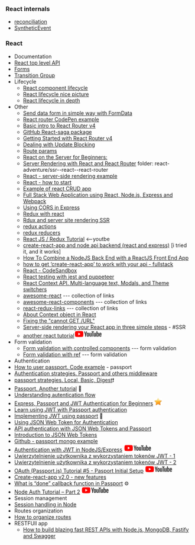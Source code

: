 ### React internals

- [reconciliation](https://github.com/facebook/react/issues/11527#issuecomment-360199710)
- [SyntheticEvent](https://pl.reactjs.org/docs/events.html)
### React

- Documentation
- [React top level API](https://reactjs.org/docs/react-api.html#react.children)
- [Forms](https://reactjs.org/docs/forms.html)
- [Transition Group](https://reactcommunity.org/react-transition-group/)
- Lifecycle
  - [React component lifecycle](https://reactjs.org/docs/react-component.html)
  - [React lifecycle nice picture](https://engineering.musefind.com/react-lifecycle-methods-how-and-when-to-use-them-2111a1b692b1)
  - [React lifecycle in depth](https://developmentarc.gitbooks.io/react-indepth/content/life_cycle/introduction.html)
- Other
  - [Send data form in simple way with FormData](https://medium.com/@everdimension/how-to-handle-forms-with-just-react-ac066c48bd4f)
  - [React router CodePen example](https://codepen.io/pshrmn/pen/YZXZqM)
  - [Basic intro to React Router v4](https://medium.com/@thejasonfile/basic-intro-to-react-router-v4-a08ae1ba5c42)
  - [GitHub React-saga package](https://github.com/redux-saga/redux-saga)
  - [Getting Started with React Router v4](https://themeteorchef.com/tutorials/getting-started-with-react-router-v4)
  - [Dealing with Update Blocking](https://github.com/ReactTraining/react-router/blob/master/packages/react-router/docs/guides/blocked-updates.md)
  - [Route params](https://scotch.io/courses/using-react-router-4/route-params)
  - [React on the Server for Beginners:](https://scotch.io/tutorials/react-on-the-server-for-beginners-build-a-universal-react-and-node-app)
  - [Server Rendering with React and React Router](https://tylermcginnis.com/react-router-server-rendering/) folder: react-adventure/ssr--react--react-router
  - [React - server-side rendering example](https://github.com/mhart/react-server-example)
  - [React - how to start](https://github.com/petehunt/react-howto)
  - [Example of react CRUD app](https://github.com/rajaraodv/react-redux-blog0)
  - [Full Stack Web Application using React, Node.js, Express and Webpack](https://hackernoon.com/full-stack-web-application-using-react-node-js-express-and-webpack-97dbd5b9d708)
  - [Using CORS in Express](https://medium.com/@alexishevia/using-cors-in-express-cac7e29b005b)
  - [Redux with react](https://github.com/reactjs/redux/blob/master/docs/basics/UsageWithReact.md)
  - [Rdux and server site rendering SSR](https://github.com/reduxjs/redux/blob/master/docs/recipes/ServerRendering.md)
  - [redux actions](https://redux.js.org/docs/basics/Actions.html)
  - [redux reducers](https://redux.js.org/docs/basics/Reducers.html)
  - [React JS / Redux Tutorial](https://www.youtube.com/results?search_query=React+JS+%2F+Redux+Tutorial) <--youtbe
  - [create-react-app and node api backend (react and express)](https://medium.freecodecamp.org/how-to-make-create-react-app-work-with-a-node-backend-api-7c5c48acb1b0) [i tried it, and it works]
  - [How To Combine a NodeJS Back End with a ReactJS Front End App](https://hackernoon.com/how-to-combine-a-nodejs-back-end-with-a-reactjs-front-end-app-ea9b24715032)
  - [how to get ‘create-react-app’ to work with your api - fullstack](https://www.fullstackreact.com/articles/using-create-react-app-with-a-server/)
  - [React - CodeSandbox](https://codesandbox.io/)
  - [React testing with jest and puppeteer](https://blog.logrocket.com/end-to-end-testing-react-apps-with-puppeteer-and-jest-ce2f414b4fd7)
  - [React Context API. Multi-language text, Modals, and Theme switchers](http://www.js-craft.io/blog/15-What-can-React-Context-API-do-for-you-Multi-language-Modals-Themes/)
  - [awesome-react](https://github.com/enaqx/awesome-react) --- collection of links
  - [awesome-react-components](https://github.com/brillout/awesome-react-components#collapse) --- collection of links
  - [react-redux-links](https://github.com/markerikson/react-redux-links) --- collection of links
  - <a name="ReactContext"></a>[About Context object in React](https://javascriptplayground.com/context-in-reactjs-applications/)
  - <a name="cannotget"></a>[Fixing the "cannot GET /URL"](https://tylermcginnis.com/react-router-cannot-get-url-refresh/)
  - [Server-side rendering your React app in three simple steps](https://medium.freecodecamp.org/server-side-rendering-your-react-app-in-three-simple-steps-7a82b95db82e) - #SSR
  - [another react tutorial](http://www.youtube.com/watch?feature=player_embedded&v=ZRE6e_0eQeQ)<img src="./images/youtube.png" width="auto" height="20">
- Form validation
  - <a name="formvalidation"></a>[Form validation with controlled components](https://lorenstewart.me/2016/10/31/react-js-forms-controlled-components/) --- form validation
  - [Form validation with ref](https://lorenstewart.me/2017/06/10/react-js-forms-using-refs/) --- form validation
- Authentication
- [How to user passport. Code example](https://github.com/tutsplus/passport-mongo/blob/master/passport/signup.js) - passport
- [Authentication strategies. Passport and others middleware](https://stormpath.com/blog/choosing-nodejs-authentication-strategy)
- [passport strategies. Local, Basic, Digest](https://stackoverflow.com/questions/19187345/what-are-the-differences-between-local-basic-and-digest-strategy-in-passportjs):exclamation:
- [Passport. Another tutorial](https://msdn.microsoft.com/en-us/magazine/mt707533.aspx) :pencil:
- [Understanding autentication flow](http://toon.io/understanding-passportjs-authentication-flow/)
- [Express, Passport and JWT Authentication for Beginners](https://jonathanmh.com/express-passport-json-web-token-jwt-authentication-beginners/) <img src="./images/star.png" width="auto" height="20">
- [Learn using JWT with Passport authentication](https://medium.com/front-end-hacking/learn-using-jwt-with-passport-authentication-9761539c4314)
- [Implementing JWT using passport](https://blog.jscrambler.com/implementing-jwt-using-passport/) :gem:
- [Using JSON Web Token for Authentication](https://hptechblogs.com/using-json-web-token-for-authentication/)
- [API authentication with JSON Web Tokens and Passport](https://scotch.io/@devGson/api-authentication-with-json-web-tokensjwt-and-passport)
- [Introduction to JSON Web Tokens](https://jwt.io/introduction/)
- [Github - passport mongo example](https://github.com/tutsplus/passport-mongo/blob/master/passport/signup.js)
- [Authentication with JWT in NodeJS/Express](https://www.youtube.com/watch?v=TcwngmeqLRk) <img src="./images/youtube.png" width="auto" height="20">
- [Uwierzytelnienie użytkownika z wykorzystaniem tokenów JWT - 1](https://www.unity.pl/blog/uwierzytelnienie-uzytkownika-z-wykorzystaniem-tokenow-jwt-express-i-bazy-danych-mongodb-oraz-uzycie-w-kliencie-vuejs-czesc-ii/)
- [Uwierzytelnienie użytkownika z wykorzystaniem tokenów JWT - 2](https://www.unity.pl/blog/jak-napisac-aplikacje-ktora-pozwoli-na-uwierzytelnienie-uzytkownika-wykorzystujac-tokeny-jwt/)
- [OAuth (Passport.js) Tutorial #5 - Pasport Initial Setup](https://www.youtube.com/watch?v=kDhYUPcDS28&list=PL4cUxeGkcC9jdm7QX143aMLAqyM-jTZ2x&index=5) <img src="./images/youtube.png" width="auto" height="20">
- [Create-react-app v2.0 - new features](https://www.fullstackreact.com/articles/fullstack-guide-whats-new-in-create-react-app-and-how-to-use-it/)
- [What is “done” callback function in Passport](https://stackoverflow.com/questions/32153865/what-is-done-callback-function-in-passport-strategy-configure-use-function) :gear:
- [Node Auth Tutorial – Part 2](https://www.youtube.com/watch?feature=player_embedded&v=NWGDcv54Q4Q) <img src="./images/youtube.png" width="auto" height="20">
- Session management
- [Session handling in Node](https://codeforgeek.com/2014/09/manage-session-using-node-js-express-4/)
- Routes organization
- [How to organize routes](https://www.caffeinecoding.com/better-express-routing-for-nodejs/)
- RESTFUll app
  - [How to build blazing fast REST APIs with Node.js, MongoDB, Fastify and Swagger](https://medium.freecodecamp.org/how-to-build-blazing-fast-rest-apis-with-node-js-mongodb-fastify-and-swagger-114e062db0c9)
